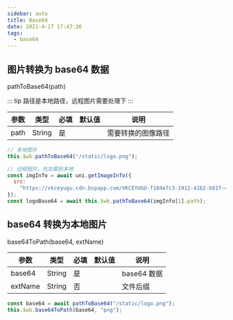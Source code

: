 ```yaml
---
sidebar: auto
title: Base64
date: 2021-4-17 17:47:36
tags:
  - base64
---
```


## 图片转换为 base64 数据

pathToBase64(path)

::: tip
路径是本地路径，远程图片需要处理下
:::

| 参数 | 类型   | 必填 | 默认值 | 说明               |
| ---- | ------ | ---- | ------ | ------------------ |
| path | String | 是   |        | 需要转换的图像路径 |

```javascript
// 本地图片
this.$wb.pathToBase64("/static/logo.png");

// 远程图片，先加载到本地
const imgInfo = await uni.getImageInfo({
  src:
    "https://vkceyugu.cdn.bspapp.com/VKCEYUGU-f184e7c3-1912-41b2-b81f-435d1b37c7b4/1ae87107-2943-4ba6-be2b-390ca27c6260.png",
});
const logoBase64 = await this.$wb.pathToBase64(imgInfo[1].path);
```

## base64 转换为本地图片

base64ToPath(base64, extName)

| 参数    | 类型   | 必填 | 默认值 | 说明        |
| ------- | ------ | ---- | ------ | ----------- |
| base64  | String | 是   |        | base64 数据 |
| extName | String | 否   |        | 文件后缀    |

```javascript
const base64 = await pathToBase64("/static/logo.png");
this.$wb.base64ToPath(base64, "png");
```
